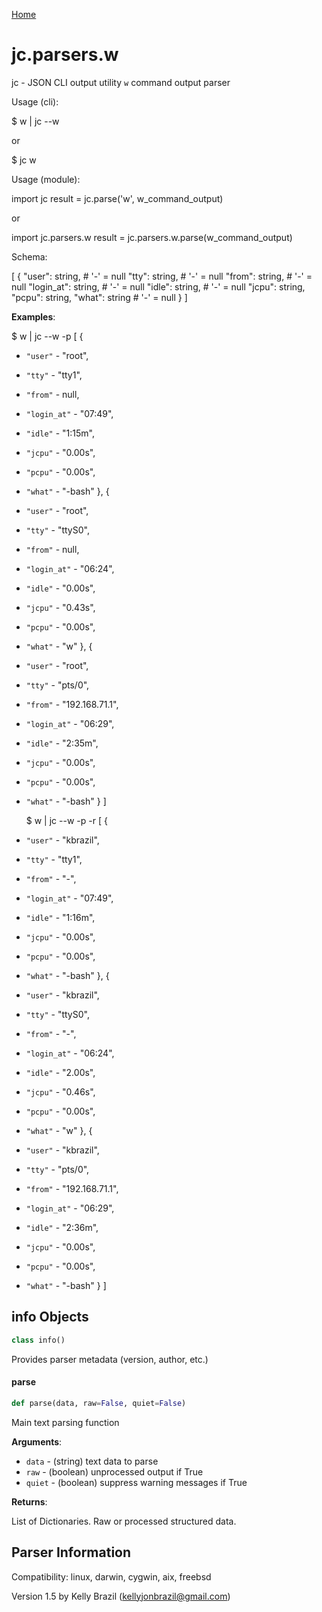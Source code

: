 [Home](https://kellyjonbrazil.github.io/jc/)
<a id="jc.parsers.w"></a>

# jc.parsers.w

jc - JSON CLI output utility `w` command output parser

Usage (cli):

$ w | jc --w

or

$ jc w

Usage (module):

import jc
result = jc.parse('w', w_command_output)

or

import jc.parsers.w
result = jc.parsers.w.parse(w_command_output)

Schema:

[
{
"user":         string,     # '-' = null
"tty":          string,     # '-' = null
"from":         string,     # '-' = null
"login_at":     string,     # '-' = null
"idle":         string,     # '-' = null
"jcpu":         string,
"pcpu":         string,
"what":         string      # '-' = null
}
]

**Examples**:

  
  $ w | jc --w -p
  [
  {
- `"user"` - "root",
- `"tty"` - "tty1",
- `"from"` - null,
- `"login_at"` - "07:49",
- `"idle"` - "1:15m",
- `"jcpu"` - "0.00s",
- `"pcpu"` - "0.00s",
- `"what"` - "-bash"
  },
  {
- `"user"` - "root",
- `"tty"` - "ttyS0",
- `"from"` - null,
- `"login_at"` - "06:24",
- `"idle"` - "0.00s",
- `"jcpu"` - "0.43s",
- `"pcpu"` - "0.00s",
- `"what"` - "w"
  },
  {
- `"user"` - "root",
- `"tty"` - "pts/0",
- `"from"` - "192.168.71.1",
- `"login_at"` - "06:29",
- `"idle"` - "2:35m",
- `"jcpu"` - "0.00s",
- `"pcpu"` - "0.00s",
- `"what"` - "-bash"
  }
  ]
  
  $ w | jc --w -p -r
  [
  {
- `"user"` - "kbrazil",
- `"tty"` - "tty1",
- `"from"` - "-",
- `"login_at"` - "07:49",
- `"idle"` - "1:16m",
- `"jcpu"` - "0.00s",
- `"pcpu"` - "0.00s",
- `"what"` - "-bash"
  },
  {
- `"user"` - "kbrazil",
- `"tty"` - "ttyS0",
- `"from"` - "-",
- `"login_at"` - "06:24",
- `"idle"` - "2.00s",
- `"jcpu"` - "0.46s",
- `"pcpu"` - "0.00s",
- `"what"` - "w"
  },
  {
- `"user"` - "kbrazil",
- `"tty"` - "pts/0",
- `"from"` - "192.168.71.1",
- `"login_at"` - "06:29",
- `"idle"` - "2:36m",
- `"jcpu"` - "0.00s",
- `"pcpu"` - "0.00s",
- `"what"` - "-bash"
  }
  ]

<a id="jc.parsers.w.info"></a>

## info Objects

```python
class info()
```

Provides parser metadata (version, author, etc.)

<a id="jc.parsers.w.parse"></a>

#### parse

```python
def parse(data, raw=False, quiet=False)
```

Main text parsing function

**Arguments**:

  
- `data` - (string)  text data to parse
- `raw` - (boolean) unprocessed output if True
- `quiet` - (boolean) suppress warning messages if True
  

**Returns**:

  
  List of Dictionaries. Raw or processed structured data.

## Parser Information
Compatibility:  linux, darwin, cygwin, aix, freebsd

Version 1.5 by Kelly Brazil (kellyjonbrazil@gmail.com)
